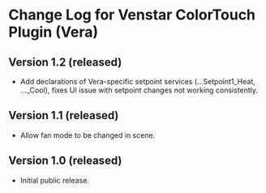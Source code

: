 # Change Log for Venstar ColorTouch Plugin (Vera) #

## Version 1.2 (released) ##

* Add declarations of Vera-specific setpoint services (...Setpoint1_Heat, ..._Cool), fixes UI issue with setpoint changes not working consistently.

## Version 1.1 (released) ##

* Allow fan mode to be changed in scene.

## Version 1.0 (released) ##

* Initial public release.
